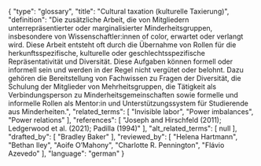 {
    "type": "glossary",
    "title": "Cultural taxation (kulturelle Taxierung)",
    "definition": "Die zusätzliche Arbeit, die von Mitgliedern unterrepräsentierter oder marginalisierter Minderheitsgruppen, insbesondere von Wissenschaftler:innen of color, erwartet oder verlangt wird. Diese Arbeit entsteht oft durch die Übernahme von Rollen für die herkunftsspezifische, kulturelle oder geschlechtsspezifische Repräsentativität und Diversität. Diese Aufgaben können formell oder informell sein und werden in der Regel nicht vergütet oder belohnt. Dazu gehören die Bereitstellung von Fachwissen zu Fragen der Diversität, die Schulung der Mitglieder von Mehrheitsgruppen, die Tätigkeit als Verbindungsperson zu Minderheitsgemeinschaften sowie formelle und informelle Rollen als Mentor:in und Unterstützungssystem für Studierende aus Minderheiten.",
    "related_terms": [
        "Invisible labor",
        "Power imbalances",
        "Power relations"
    ],
    "references": [
        "Joseph and Hirschfeld (2011); Ledgerwood et al. (2021); Padilla (1994)"
    ],
    "alt_related_terms": [
        null
    ],
    "drafted_by": [
        "Bradley Baker"
    ],
    "reviewed_by": [
        "Helena Hartmann",
        "Bethan Iley",
        "Aoife O’Mahony",
        "Charlotte R. Pennington",
        "Flávio Azevedo"
    ],
    "language": "german"
}